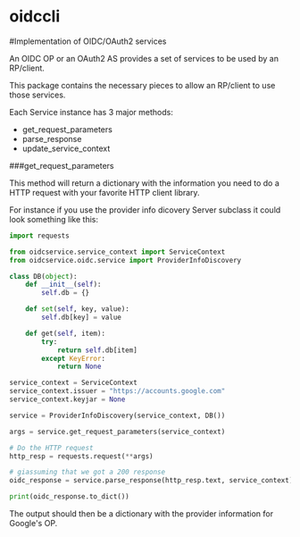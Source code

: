 # oidccli
#Implementation of OIDC/OAuth2 services

An OIDC OP or an OAuth2 AS provides a set of services to be used by an
RP/client.

This package contains the necessary pieces to allow an RP/client to use those
services.

Each Service instance has 3 major methods:

  * get_request_parameters
  * parse_response
  * update_service_context

###get_request_parameters

This method will return a dictionary with the information you need to
do a HTTP request with your favorite HTTP client library.

For instance if you use the provider info dicovery Server subclass it could
look something like this:

```python
import requests

from oidcservice.service_context import ServiceContext
from oidcservice.oidc.service import ProviderInfoDiscovery

class DB(object):
    def __init__(self):
        self.db = {}

    def set(self, key, value):
        self.db[key] = value

    def get(self, item):
        try:
            return self.db[item]
        except KeyError:
            return None

service_context = ServiceContext
service_context.issuer = "https://accounts.google.com"
service_context.keyjar = None

service = ProviderInfoDiscovery(service_context, DB())

args = service.get_request_parameters(service_context)

# Do the HTTP request
http_resp = requests.request(**args)

# giassuming that we got a 200 response
oidc_response = service.parse_response(http_resp.text, service_context)

print(oidc_response.to_dict())
```

The output should then be a dictionary with the provider information for
Google's OP.